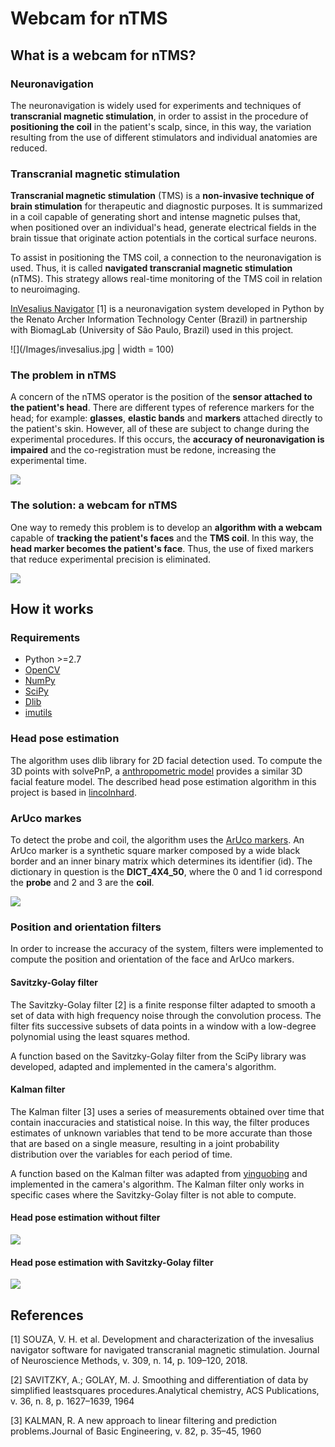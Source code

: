 # Webcam for nTMS

## What is a webcam for nTMS?
### Neuronavigation
The neuronavigation is widely used for experiments and techniques of **transcranial magnetic stimulation**, in order to assist in the procedure of **positioning the coil** in the patient's scalp, since, in this way, the variation resulting from the use of different stimulators and individual anatomies are reduced.

### Transcranial magnetic stimulation
**Transcranial magnetic stimulation** (TMS) is a **non-invasive technique of brain stimulation** for therapeutic and diagnostic purposes. It is summarized in a coil capable of generating short and intense magnetic pulses that, when positioned over an individual's head, generate electrical fields in the brain tissue that originate action potentials in the cortical surface neurons.

To assist in positioning the TMS coil, a connection to the neuronavigation is used. Thus, it is called **navigated transcranial magnetic stimulation** (nTMS). This strategy allows real-time monitoring of the TMS coil in relation to neuroimaging.

[InVesalius Navigator](https://github.com/invesalius/invesalius3) [1] is a neuronavigation system developed in Python by the Renato Archer Information Technology Center (Brazil) in partnership with BiomagLab (University of São Paulo, Brazil) used in this project.

![](/Images/invesalius.jpg | width = 100)

### The problem in nTMS
A concern of the nTMS operator is the position of the **sensor attached to the patient's head**. There are different types of reference markers for the head; for example: **glasses**, **elastic bands** and **markers** attached directly to the patient's skin. However, all of these are subject to change during the experimental procedures. If this occurs, the **accuracy of neuronavigation is impaired** and the co-registration must be redone, increasing the experimental time.

![](/Images/marker.png)

### The solution: a webcam for nTMS
One way to remedy this problem is to develop an **algorithm with a webcam** capable of **tracking the patient's faces** and the **TMS coil**. In this way, the **head marker becomes the patient's face**. Thus, the use of fixed markers that reduce experimental precision is eliminated.

![](/Images/webcam_tms.png)

## How it works
### Requirements
- Python >=2.7
- [OpenCV](https://opencv.org/)
- [NumPy](https://numpy.org/)
- [SciPy](https://www.scipy.org/)
- [Dlib](http://dlib.net/)
- [imutils](https://github.com/jrosebr1/imutils)

### Head pose estimation
The algorithm uses dlib library for 2D facial detection used. To compute the 3D points with solvePnP, a [anthropometric model](http://aifi.isr.uc.pt/Downloads/OpenGL/glAnthropometric3DModel.cpp) provides a similar 3D facial feature model. The described head pose estimation algorithm in this project is based in [lincolnhard](https://github.com/lincolnhard/head-pose-estimation).

### ArUco markes
To detect the probe and coil, the algorithm uses the [ArUco markers](https://docs.opencv.org/trunk/d5/dae/tutorial_aruco_detection.html). An ArUco marker is a synthetic square marker composed by a wide black border and an inner binary matrix which determines its identifier (id). The dictionary in question is the **DICT_4X4_50**, where the 0 and 1 id correspond the **probe** and 2 and 3 are the **coil**.

![](/Images/coil_and_probe.png)

### Position and orientation filters
In order to increase the accuracy of the system, filters were implemented to compute the position and orientation of the face and ArUco markers.

#### Savitzky-Golay filter
The Savitzky-Golay filter [2] is a finite response filter adapted to smooth a set of data with high frequency noise through the convolution process. The filter fits successive subsets of data points in a window with a low-degree polynomial using the least squares method.

A function based on the Savitzky-Golay filter from the SciPy library was developed, adapted and implemented in the camera's algorithm.

#### Kalman filter
The Kalman filter [3] uses a series of measurements obtained over time that contain inaccuracies and statistical noise. In this way, the filter produces estimates of unknown variables that tend to be more accurate than those that are based on a single measure, resulting in a joint probability distribution over the variables for each period of time.

A function based on the Kalman filter was adapted from [yinguobing](https://github.com/yinguobing/head-pose-estimation/blob/2da5bf229fcf96d5f4fb075a345bd72ff990894f/stabilizer.py) and implemented in the camera's algorithm. The Kalman filter only works in specific cases where the Savitzky-Golay filter is not able to compute. 

#### Head pose estimation without filter
![](/Images/gif_head_pose_estimation.gif)

#### Head pose estimation with Savitzky-Golay filter
![](/Images/gif_hpe_savitzky-golay.gif)

## References
[1] SOUZA, V. H. et al. Development and characterization of the invesalius navigator software for navigated transcranial magnetic stimulation. Journal of Neuroscience Methods, v. 309, n. 14, p. 109–120, 2018.

[2] SAVITZKY, A.; GOLAY, M. J. Smoothing and differentiation of data by simplified leastsquares procedures.Analytical chemistry, ACS Publications, v. 36, n. 8, p. 1627–1639, 1964

[3] KALMAN, R. A new approach to linear filtering and prediction problems.Journal of Basic Engineering, v. 82, p. 35–45, 1960
